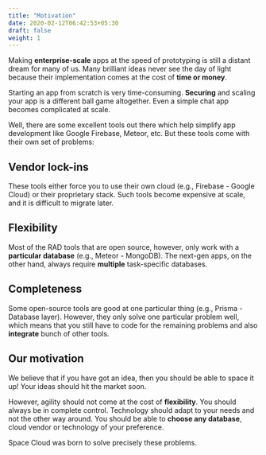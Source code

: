 ```yaml
---
title: "Motivation"
date: 2020-02-12T06:42:53+05:30
draft: false
weight: 1
---
```


Making **enterprise-scale** apps at the speed of prototyping is still a distant dream for many of us. Many brilliant ideas never see the day of light because their implementation comes at the cost of **time or money**.

Starting an app from scratch is very time-consuming. **Securing** and scaling your app is a different ball game altogether. Even a simple chat app becomes complicated at scale.

Well, there are some excellent tools out there which help simplify app development like Google Firebase, Meteor, etc. But these tools come with their own set of problems:

## Vendor lock-ins

These tools either force you to use their own cloud (e.g., Firebase - Google Cloud) or their proprietary stack. Such tools become expensive at scale, and it is difficult to migrate later.

## Flexibility

Most of the RAD tools that are open source, however, only work with a **particular database** (e.g., Meteor - MongoDB). The next-gen apps, on the other hand, always require **multiple** task-specific databases.

## Completeness

Some open-source tools are good at one particular thing (e.g., Prisma - Database layer). However, they only solve one particular problem well, which means that you still have to code for the remaining problems and also **integrate** bunch of other tools.

## Our motivation

We believe that if you have got an idea, then you should be able to space it up! Your ideas should hit the market soon.

However, agility should not come at the cost of **flexibility**. You should always be in complete control. Technology should adapt to your needs and not the other way around. You should be able to **choose any database**, cloud vendor or technology of your preference.

Space Cloud was born to solve precisely these problems.